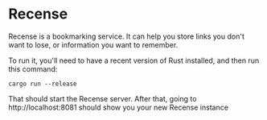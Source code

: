 # Recense

Recense is a bookmarking service. It can help you store links you don't want to lose, or information you want to remember.

To run it, you'll need to have a recent version of Rust installed, and then run this command:

    cargo run --release
    
That should start the Recense server. After that, going to http://localhost:8081 should show you your new Recense instance
